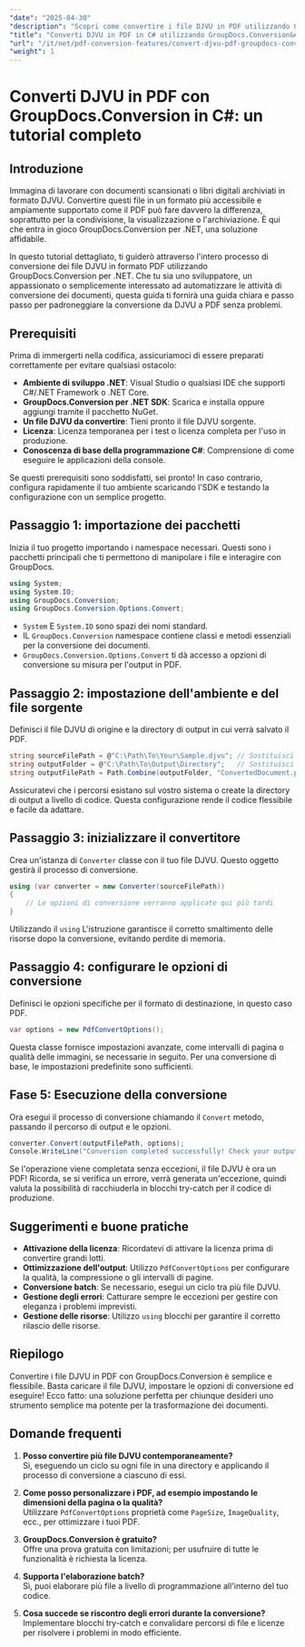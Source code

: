 ```yaml
---
"date": "2025-04-30"
"description": "Scopri come convertire i file DJVU in PDF utilizzando GroupDocs.Conversion in .NET. Segui questa guida passo passo per una trasformazione impeccabile dei documenti."
"title": "Converti DJVU in PDF in C# utilizzando GroupDocs.Conversion&#58; una guida passo passo"
"url": "/it/net/pdf-conversion-features/convert-djvu-pdf-groupdocs-conversion-csharp/"
"weight": 1
---
```


# Converti DJVU in PDF con GroupDocs.Conversion in C#: un tutorial completo

## Introduzione
Immagina di lavorare con documenti scansionati o libri digitali archiviati in formato DJVU. Convertire questi file in un formato più accessibile e ampiamente supportato come il PDF può fare davvero la differenza, soprattutto per la condivisione, la visualizzazione o l'archiviazione. È qui che entra in gioco GroupDocs.Conversion per .NET, una soluzione affidabile.

In questo tutorial dettagliato, ti guiderò attraverso l'intero processo di conversione dei file DJVU in formato PDF utilizzando GroupDocs.Conversion per .NET. Che tu sia uno sviluppatore, un appassionato o semplicemente interessato ad automatizzare le attività di conversione dei documenti, questa guida ti fornirà una guida chiara e passo passo per padroneggiare la conversione da DJVU a PDF senza problemi.

## Prerequisiti

Prima di immergerti nella codifica, assicuriamoci di essere preparati correttamente per evitare qualsiasi ostacolo:

- **Ambiente di sviluppo .NET**: Visual Studio o qualsiasi IDE che supporti C#/.NET Framework o .NET Core.
- **GroupDocs.Conversion per .NET SDK**: Scarica e installa oppure aggiungi tramite il pacchetto NuGet.
- **Un file DJVU da convertire**: Tieni pronto il file DJVU sorgente.
- **Licenza**: Licenza temporanea per i test o licenza completa per l'uso in produzione.
- **Conoscenza di base della programmazione C#**: Comprensione di come eseguire le applicazioni della console.

Se questi prerequisiti sono soddisfatti, sei pronto! In caso contrario, configura rapidamente il tuo ambiente scaricando l'SDK e testando la configurazione con un semplice progetto.

## Passaggio 1: importazione dei pacchetti

Inizia il tuo progetto importando i namespace necessari. Questi sono i pacchetti principali che ti permettono di manipolare i file e interagire con GroupDocs.

```csharp
using System;
using System.IO;
using GroupDocs.Conversion;
using GroupDocs.Conversion.Options.Convert;
```

- `System` E `System.IO` sono spazi dei nomi standard.
- IL `GroupDocs.Conversion` namespace contiene classi e metodi essenziali per la conversione dei documenti.
- `GroupDocs.Conversion.Options.Convert` ti dà accesso a opzioni di conversione su misura per l'output in PDF.

## Passaggio 2: impostazione dell'ambiente e del file sorgente

Definisci il file DJVU di origine e la directory di output in cui verrà salvato il PDF.

```csharp
string sourceFilePath = @"C:\Path\To\Your\Sample.djvu"; // Sostituisci con il percorso del tuo file DJVU
string outputFolder = @"C:\Path\To\Output\Directory";   // Sostituisci con la cartella di output desiderata
string outputFilePath = Path.Combine(outputFolder, "ConvertedDocument.pdf");
```

Assicuratevi che i percorsi esistano sul vostro sistema o create la directory di output a livello di codice. Questa configurazione rende il codice flessibile e facile da adattare.

## Passaggio 3: inizializzare il convertitore

Crea un'istanza di `Converter` classe con il tuo file DJVU. Questo oggetto gestirà il processo di conversione.

```csharp
using (var converter = new Converter(sourceFilePath))
{
    // Le opzioni di conversione verranno applicate qui più tardi
}
```

Utilizzando il `using` L'istruzione garantisce il corretto smaltimento delle risorse dopo la conversione, evitando perdite di memoria.

## Passaggio 4: configurare le opzioni di conversione

Definisci le opzioni specifiche per il formato di destinazione, in questo caso PDF.

```csharp
var options = new PdfConvertOptions();
```

Questa classe fornisce impostazioni avanzate, come intervalli di pagina o qualità delle immagini, se necessarie in seguito. Per una conversione di base, le impostazioni predefinite sono sufficienti.

## Fase 5: Esecuzione della conversione

Ora esegui il processo di conversione chiamando il `Convert` metodo, passando il percorso di output e le opzioni.

```csharp
converter.Convert(outputFilePath, options);
Console.WriteLine("Conversion completed successfully! Check your output folder.");
```

Se l'operazione viene completata senza eccezioni, il file DJVU è ora un PDF! Ricorda, se si verifica un errore, verrà generata un'eccezione, quindi valuta la possibilità di racchiuderla in blocchi try-catch per il codice di produzione.

## Suggerimenti e buone pratiche

- **Attivazione della licenza**: Ricordatevi di attivare la licenza prima di convertire grandi lotti.
- **Ottimizzazione dell'output**: Utilizzo `PdfConvertOptions` per configurare la qualità, la compressione o gli intervalli di pagine.
- **Conversione batch**: Se necessario, esegui un ciclo tra più file DJVU.
- **Gestione degli errori**: Catturare sempre le eccezioni per gestire con eleganza i problemi imprevisti.
- **Gestione delle risorse**: Utilizzo `using` blocchi per garantire il corretto rilascio delle risorse.

## Riepilogo

Convertire i file DJVU in PDF con GroupDocs.Conversion è semplice e flessibile. Basta caricare il file DJVU, impostare le opzioni di conversione ed eseguire! Ecco fatto: una soluzione perfetta per chiunque desideri uno strumento semplice ma potente per la trasformazione dei documenti.

## Domande frequenti

1. **Posso convertire più file DJVU contemporaneamente?**  
Sì, eseguendo un ciclo su ogni file in una directory e applicando il processo di conversione a ciascuno di essi.

2. **Come posso personalizzare i PDF, ad esempio impostando le dimensioni della pagina o la qualità?**  
Utilizzare `PdfConvertOptions` proprietà come `PageSize`, `ImageQuality`, ecc., per ottimizzare i tuoi PDF.

3. **GroupDocs.Conversion è gratuito?**  
Offre una prova gratuita con limitazioni; per usufruire di tutte le funzionalità è richiesta la licenza.

4. **Supporta l'elaborazione batch?**  
Sì, puoi elaborare più file a livello di programmazione all'interno del tuo codice.

5. **Cosa succede se riscontro degli errori durante la conversione?**  
Implementare blocchi try-catch e convalidare percorsi di file e licenze per risolvere i problemi in modo efficiente.